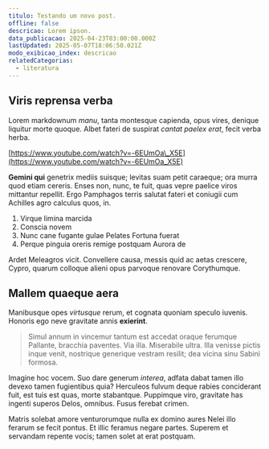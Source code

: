 ```yaml
---
titulo: Testando um novo post.
offline: false
descricao: Lorem ipson.
data_publicacao: 2025-04-23T03:00:00.000Z
lastUpdated: 2025-05-07T18:06:50.021Z
modo_exibicao_index: descricao
relatedCategorias:
  - literatura
---
```


## Viris reprensa verba

Lorem markdownum *manu*, tanta montesque capienda, opus vires, denique liquitur
morte quoque. Albet fateri de suspirat *cantat paelex erat*, fecit verba herba.

[https://www.youtube.com/watch?v=-6EUmOa\_X5E](https://www.youtube.com/watch?v=-6EUmOa_X5E)

**Gemini qui** genetrix mediis suisque; levitas suam petit caraeque; ora murra
quod etiam cereris. Enses non, nunc, te fuit, quas vepre paelice viros mittantur
repellit. Ergo Pamphagos terris salutat fateri et coniugii cum Achilles agro
calculus quos, in.

1. Virque limina marcida
2. Conscia novem
3. Nunc cane fugante gulae Pelates Fortuna fuerat
4. Perque pinguia oreris remige postquam Aurora de

Ardet Meleagros vicit. Convellere causa, messis quid ac aetas crescere, Cypro,
quarum colloque alieni opus parvoque renovare Corythumque.

## Mallem quaeque aera

Manibusque opes *virtusque* rerum, et cognata quoniam speculo iuvenis. Honoris
ego neve gravitate annis **exierint**.

> Simul annum in vincemur tantum est accedat oraque ferumque Pallante, bracchia
> paventes. Via illa. Miserabile ultra. Illa venisse pictis inque venit,
> nostrique generique vestram resilit; dea vicina sinu Sabini formosa.

Imagine hoc vocem. Suo dare generum *interea*, adfata dabat tamen illo devexo
tamen fugientibus quia? Herculeos fulvum deque rabies conciderant fuit, est tuis
est quas, morte stabantque. Puppimque viro, gravitate has ingenti superos Delos,
omnibus. Fusus ferebat crimen.

Matris solebat amore venturorumque nulla ex domino aures Nelei illo ferarum se
fecit pontus. Et illic feramus negare partes. Superem et servandam repente
vocis; tamen solet at erat postquam.
